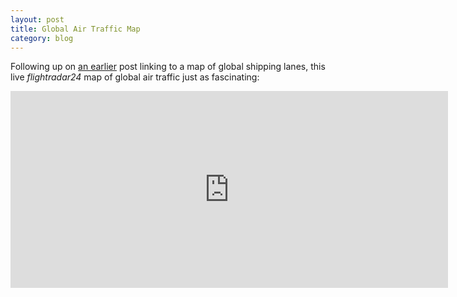 ```yaml
---
layout: post
title: Global Air Traffic Map
category: blog
---
```



Following up on [an earlier](http://crisisofenclosure.com/shipping) post linking to a map of global shipping lanes, this live *flightradar24* map of global air traffic just as fascinating:

<div class="post-content-video-container">
<iframe width="700" height="315" src="http://www.flightradar24.com/simple_index.php?lat=43.8&lon=-79.4&z=8" frameborder="0" allowfullscreen=""></iframe>
</div>
